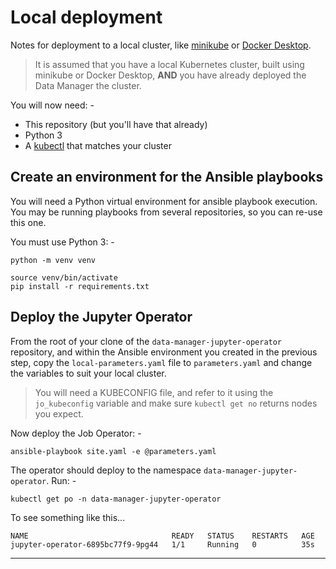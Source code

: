 # Local deployment
Notes for deployment to a local cluster, like [minikube] or [Docker Desktop].

> It is assumed that you have a local Kubernetes cluster, built using
  minikube or Docker Desktop, **AND** you have already deployed the Data Manager
  the cluster.

You will now need: -

- This repository (but you'll have that already)
- Python 3
- A [kubectl] that matches your cluster

## Create an environment for the Ansible playbooks
You will need a Python virtual environment for ansible playbook execution.
You may be running playbooks from several repositories, so you can re-use
this one.

You must use Python 3: -

    python -m venv venv

    source venv/bin/activate
    pip install -r requirements.txt

## Deploy the Jupyter Operator
From the root of your clone of the `data-manager-jupyter-operator` repository,
and within the Ansible environment you created in the previous step,
copy the `local-parameters.yaml` file to `parameters.yaml` and change the variables
to suit your local cluster.

>   You will need a KUBECONFIG file, and refer to it using the `jo_kubeconfig`
    variable and make sure `kubectl get no` returns nodes you expect.

Now deploy the Job Operator: -

    ansible-playbook site.yaml -e @parameters.yaml

The operator should deploy to the namespace `data-manager-jupyter-operator`.
Run: -

    kubectl get po -n data-manager-jupyter-operator

To see something like this...

    NAME                                READY   STATUS    RESTARTS   AGE
    jupyter-operator-6895bc77f9-9pg44   1/1     Running   0          35s

---

[docker desktop]: https://www.docker.com/products/docker-desktop
[kubectl]: https://kubernetes.io/docs/tasks/tools
[minikube]: https://minikube.sigs.k8s.io/docs/start
